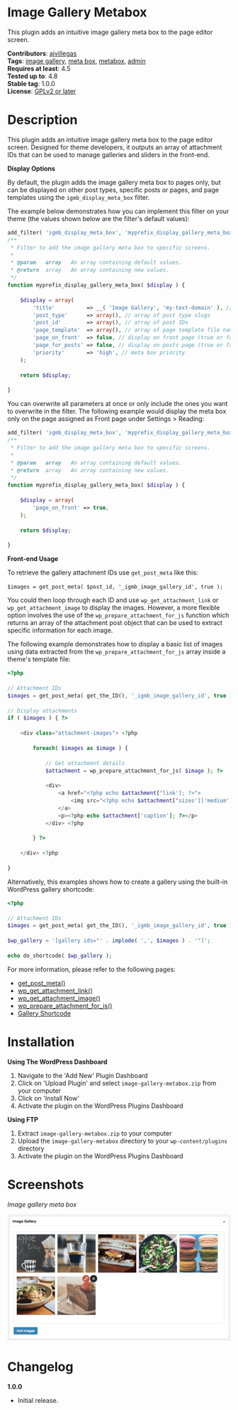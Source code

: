 # Image Gallery Metabox

This plugin adds an intuitive image gallery meta box to the page editor screen.

**Contributors**: [ajvillegas](http://profiles.wordpress.org/ajvillegas)  
**Tags**: [image gallery](http://wordpress.org/plugins/tags/image-gallery), [meta box](http://wordpress.org/plugins/tags/meta-box), [metabox](http://wordpress.org/plugins/tags/metabox), [admin](http://wordpress.org/plugins/tags/admin)  
**Requires at least**: 4.5  
**Tested up to**: 4.8  
**Stable tag**: 1.0.0  
**License**: [GPLv2 or later](http://www.gnu.org/licenses/gpl-2.0.html)

# Description

This plugin adds an intuitive image gallery meta box to the page editor screen. Designed for theme developers, it outputs an array of attachment IDs that can be used to manage galleries and sliders in the front-end.

**Display Options**

By default, the plugin adds the image gallery meta box to pages only, but can be displayed on other post types, specific posts or pages, and page templates using the `igmb_display_meta_box` filter.

The example below demonstrates how you can implement this filter on your theme (the values shown below are the filter's default values):

```php
add_filter( 'igmb_display_meta_box', 'myprefix_display_gallery_meta_box' );
/**
 * Filter to add the image gallery meta box to specific screens.
 *
 * @param   array   An array containing default values.
 * @return  array   An array containing new values.
 */
function myprefix_display_gallery_meta_box( $display ) {
	
    $display = array(
        'title'          => __( 'Image Gallery', 'my-text-domain' ), // meta box title
        'post_type'      => array(), // array of post type slugs
        'post_id'        => array(), // array of post IDs
        'page_template'  => array(), // array of page template file names
        'page_on_front'  => false, // display on front page (true or false)
        'page_for_posts' => false, // display on posts page (true or false)
        'priority'       => 'high', // meta box priority
    );
	
    return $display;
	
}
```

You can overwrite all parameters at once or only include the ones you want to overwrite in the filter. The following example would display the meta box only on the page assigned as Front page under Settings > Reading:

```php
add_filter( 'igmb_display_meta_box', 'myprefix_display_gallery_meta_box' );
/**
 * Filter to add the image gallery meta box to specific screens.
 *
 * @param   array   An array containing default values.
 * @return  array   An array containing new values.
 */
function myprefix_display_gallery_meta_box( $display ) {
	
    $display = array(
        'page_on_front' => true,
    );
	
    return $display;
	
}
```

**Front-end Usage**

To retrieve the gallery attachment IDs use `get_post_meta` like this:

`$images = get_post_meta( $post_id, '_igmb_image_gallery_id', true );`

You could then loop through each ID and use `wp_get_attachment_link` or `wp_get_attachment_image` to display the images. However, a more flexible option involves the use of the `wp_prepare_attachment_for_js` function which returns an array of the attachment post object that can be used to extract specific information for each image.

The following example demonstrates how to display a basic list of images using data extracted from the `wp_prepare_attachment_for_js` array inside a theme's template file:

```php
<?php

// Attachment IDs
$images = get_post_meta( get_the_ID(), '_igmb_image_gallery_id', true );

// Display attachments
if ( $images ) { ?>

    <div class="attachment-images"> <?php
	    
        foreach( $images as $image ) {
		    
            // Get attachment details
            $attachment = wp_prepare_attachment_for_js( $image ); ?>
		    
            <div>
                <a href="<?php echo $attachment['link']; ?>">
                    <img src="<?php echo $attachment['sizes']['medium']['url']; ?>" alt="<?php echo $attachment['alt']; ?>" />
                </a>
                <p><?php echo $attachment['caption']; ?></p>
            </div> <?php
	            
        } ?>
	    
    </div> <?php
	    
}
```

Alternatively, this examples shows how to create a gallery using the built-in WordPress gallery shortcode:

```php
<?php

// Attachment IDs
$images = get_post_meta( get_the_ID(), '_igmb_image_gallery_id', true );

$wp_gallery = '[gallery ids="' . implode( ',', $images ) . '"]';

echo do_shortcode( $wp_gallery );
```

For more information, please refer to the following pages:
* [get_post_meta()](https://developer.wordpress.org/reference/functions/get_post_meta/)
* [wp_get_attachment_link()](https://developer.wordpress.org/reference/functions/wp_get_attachment_link/)
* [wp_get_attachment_image()](https://developer.wordpress.org/reference/functions/wp_get_attachment_image/)
* [wp_prepare_attachment_for_js()](https://developer.wordpress.org/reference/functions/wp_prepare_attachment_for_js/)
* [Gallery Shortcode](https://codex.wordpress.org/Gallery_Shortcode)

# Installation

**Using The WordPress Dashboard**

1. Navigate to the 'Add New' Plugin Dashboard
2. Click on 'Upload Plugin' and select `image-gallery-metabox.zip` from your computer
3. Click on 'Install Now'
4. Activate the plugin on the WordPress Plugins Dashboard

**Using FTP**

1. Extract `image-gallery-metabox.zip` to your computer
2. Upload the `image-gallery-metabox` directory to your `wp-content/plugins` directory
3. Activate the plugin on the WordPress Plugins Dashboard

# Screenshots

*Image gallery meta box*

![Image gallery meta box](wp-assets/screenshot-1.png?raw=true)

# Changelog

**1.0.0**
* Initial release.
